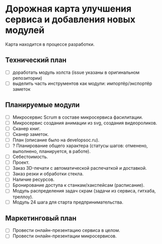 # Дорожная карта улучшения сервиса и добавления новых модулей

Карта находится в процессе разработки.

## Технический план

- [ ] доработать модуль холста (issue указаны в оригинальном репозитории)
- [ ] выделить часть инструментов как модули: импортёр/экспортёр заметок

## Планируемые модули

- [ ] Микросервис Scrum в составе микросервиса фасилитации.
- [ ] Микросервис создания анимации из svg, создания видеороликов.
- [ ] Сканер книг.
- [ ] Сканер заметок.
- [ ] План (описание было на developsoc.ru).
- [ ] ? Планирование общего характера (статусы шагов: отменено, выполнено, планируется, в работе).
- [ ] Себестоимость.
- [ ] Проект.
- [ ] Заказ 3D-печати с автоматической распечаткой и доставкой.
- [ ] Заказ резки и обработки стекла.
- [ ] Наличие ресурсов.
- [ ] Бронирование доступа к станкам/хакспейсам (расписание).
- [ ] Модуль распределения задач  скрам (задачи из сервиса, гитхаба, треллоу).
- [ ] Модуль 24 шага для старта предпринимательства.

## Маркетинговый план

- [ ] Провести онлайн-презентацию сервиса в целом.
- [ ] Провести онлайн-презентации микросервисов.
